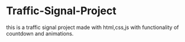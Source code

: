 # Traffic-Signal-Project
this is a traffic signal project made with html,css,js with functionality of countdown and animations.
